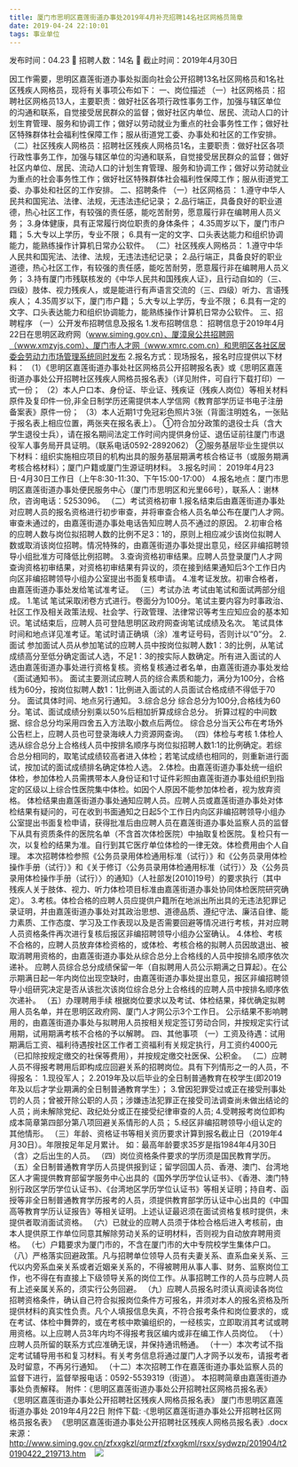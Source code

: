 ```yaml
---
title: 厦门市思明区嘉莲街道办事处2019年4月补充招聘14名社区网格员简章
date: 2019-04-24 22:10:01
tags: 事业单位
---
```

发布时间：04.23   🌟   招聘人数：14名   🌈   截止时间：2019年4月30日
<!-- more -->
因工作需要，思明区嘉莲街道办事处拟面向社会公开招聘13名社区网格员和1名社区残疾人网格员，现将有关事项公布如下：
一、岗位描述
（一）社区网格员：招聘社区网格员13人，主要职责：做好社区各项行政性事务工作，加强与辖区单位的沟通和联系，自觉接受居民群众的监督；做好社区内单位、居民、流动人口的计划生育管理、服务和协调工作；做好以劳动就业为重点的社会事务性工作；做好社区特殊群体社会福利性保障工作；服从街道党工委、办事处和社区的工作安排。
（二）社区残疾人网格员：招聘社区残疾人网格员1名，主要职责：做好社区各项行政性事务工作，加强与辖区单位的沟通和联系，自觉接受居民群众的监督；做好社区内单位、居民、流动人口的计划生育管理、服务和协调工作；做好以劳动就业为重点的社会事务性工作；做好社区特殊群体社会福利性保障工作；服从街道党工委、办事处和社区的工作安排。
二、招聘条件
（一）社区网格员：
1.遵守中华人民共和国宪法、法律、法规，无违法违纪记录；
2.品行端正，具备良好的职业道德，热心社区工作，有较强的责任感，能吃苦耐劳，愿意履行非在编聘用人员义务；
3.身体健康，具有正常履行岗位职责的身体条件；
4.35周岁以下，厦门市户籍；
5.大专以上学历，专业不限；
6.具有一定的文字、口头表达能力和组织协调能力，能熟练操作计算机日常办公软件。
（二）社区残疾人网格员：
1.遵守中华人民共和国宪法、法律、法规，无违法违纪记录；
2.品行端正，具备良好的职业道德，热心社区工作，有较强的责任感，能吃苦耐劳，愿意履行非在编聘用人员义务；
3.持有厦门市残联核发的《中华人民共和国残疾人证》，且行动自如的（三、四级）肢体、视力残疾人，或是能进行有声语言交流的（三、四级）听力、言语残疾人；
4.35周岁以下，厦门市户籍；
5.大专以上学历，专业不限；
6.具有一定的文字、口头表达能力和组织协调能力，能熟练操作计算机日常办公软件。
三、招聘程序
（一）公开发布招聘信息及报名
1.发布招聘信息：
招聘信息于2019年4月22日在思明区政府网（www.siming.gov.cn）、厦漳泉公共招聘网（www.xmzyjs.com）、厦门市人才网（www.xmrc.com.cn）和思明区各社区居委会劳动力市场管理系统同时发布
2.报名方式：现场报名，报名时应提供以下材料：
（1）《思明区嘉莲街道办事处社区网格员公开招聘报名表》或《思明区嘉莲街道办事处公开招聘社区残疾人网格员报名表》（详见附件，可自行下载打印）一式一份；
（2）本人户口本、身份证、毕业证、残疾证（残疾人岗位）等相关材料原件及复印件一份,非全日制学历还需提供本人学信网《教育部学历证书电子注册备案表》原件一份；
（3）本人近期1寸免冠彩色照片3张（背面注明姓名，一张贴于报名表上相应位置，两张夹在报名表上）。
①符合加分政策的退役士兵（含大学生退役士兵），请在报名期间法定工作时间内提供身份证、退伍证前往厦门市退役军人事务局开具证明。（联系电话0592-2892062）
②服务基层毕业生提供以下材料：组织实施相应项目的机构出具的服务基层期满考核合格证书（或服务期满考核合格材料）；厦门户籍或厦门生源证明材料。
3.报名时间：
2019年4月23日-4月30日工作日（上午8:30-11:30、下午15:00-17:00）
4.报名地点：厦门市思明区嘉莲街道办事处便民服务中心（厦门市思明区和光里66号），联系人：谢林欣，咨询电话：5253096。
（二）考试资格初审
1.报名结束后由嘉莲街道办事处对应聘人员的报名资格进行初步审查，并将审查合格人员名单公布在厦门人才网。审查未通过的，由嘉莲街道办事处电话告知应聘人员不通过的原因。
2.初审合格的应聘人数与岗位拟招聘人数的比例不足3：1的，原则上相应减少该岗位拟聘人数或取消该岗位招聘。情况特殊的，由嘉莲街道办事处提出意见，经区非编招聘领导小组批准方可降低比例招聘。
3.查询资格初审结果。应聘人员登录厦门人才网查询资格初审结果，对资格初审结果有异议的，须在接到结果通知后3个工作日内向区非编招聘领导小组办公室提出书面复核申请。
4.准考证发放。初审合格者，由嘉莲街道办事处发给笔试准考证。
（三）考试办法
考试由笔试和面试两部分组成。
1.笔试
笔试采取闭卷方式进行。卷面分为100分。笔试主要内容为时事政治、社区工作及相关政策法规、社会学、行政管理、法律常识等考生应知应会的基本知识。笔试结束后，应聘人员可登陆思明区政府网查询笔试成绩及名次。
笔试具体时间和地点详见准考证。笔试时请正确填（涂）准考证号码，否则计以“0”分。
2.面试
参加面试人员从参加笔试的应聘人员中按岗位拟聘人数1：3的比例，从笔试成绩高分至低分确定面试人选，不足1：3的按实际人数确定。所有进入面试的人选由嘉莲街道办事处进行资格复核。资格复核通过者名单，由嘉莲街道办事处发给《面试通知书》。
面试主要测试应聘人员的综合素质和能力，满分为100分，合格线为60分，按岗位拟聘人数1：1比例进入面试的人员面试合格成绩不得低于70分。
面试具体时间、地点另行通知。
3.综合总分
综合总分为100分,合格线为60分。笔试、面试成绩分别乘以50%后相加折算成综合总分。
折算过程的中间数据、综合总分均采用四舍五入方法取小数点后两位。
综合总分当天公布在考场外公告栏上，应聘人员也可登录海峡人力资源网查询。
（四）体检与考核
1.体检人选从综合总分上合格线人员中按排名顺序与岗位拟招聘人数1:1的比例确定。若综合总分相同的，取笔试成绩较高者进入体检；若笔试成绩也相同的，则重新进行面试，按加试的面试成绩排名确定体检人选。
2.体检。由嘉莲街道办事处统一组织体检，参加体检人员需携带本人身份证和1寸证件彩照由嘉莲街道办事处组织到指定的区级以上综合性医院集中体检。如因个人原因不能参加体检者，视为放弃资格。
体检结果由嘉莲街道办事处通知应聘人员。应聘人员或嘉莲街道办事处对体检结果有疑问的，可在收到书面通知之日起5个工作日内向区非编招聘领导小组办公室提出书面复检申请，获得批准后由应聘人员在嘉莲街道办事处监察人员的监督下从具有资质条件的医院名单（不含首次体检医院）中抽取复检医院。复检只有一次，以复检的结果为准。自行到其它医疗单位体检的一律无效。体检费用由个人自理。
本次招聘体检参照《公务员录用体检通用标准（试行）》和《公务员录用体检操作手册（试行）》和《关于修订〈公务员录用体检通用标准（试行）〉及〈公务员录用体检操作手册（试行）〉的通知》（人社部发[2010]19号）的要求执行（其中残疾人关于肢体、视力、听力体检项目标准由嘉莲街道办事处协同体检医院研究确定）。
3.考核。体检合格的应聘人员应提供户籍所在地派出所出具的无违法犯罪记录证明，并由嘉莲街道办事处对其政治思想、道德品质、遵纪守法、廉洁自律、能力素质、工作态度、学习及工作表现以及是否需要回避等情况进行考核，并对应聘人员资格条件再次进行复核后报区非编招聘领导小组办公室确认。
4.体检、考核不合格的，应聘人员放弃体检资格的，或体检、考核合格的拟聘人员因故退出、被取消聘用资格的，由嘉莲街道办事处从综合总分上合格线的人员中按排名顺序依次递补。
应聘人员综合总分成绩保留一年（自拟聘用人员公示期满之日算起）。在公示期满日起一年内岗位出现空缺时，由嘉莲街道办事处提出意见，报区非编招聘领导小组研究决定是否从该批次该岗位综合总分上合格线的应聘人员中按排名顺序依次递补。
（五）办理聘用手续
根据岗位要求以及考试、体检结果，择优确定拟聘用人员名单，并在思明区政府网、厦门人才网公示3个工作日。
公示结果不影响聘用的，由嘉莲街道办事处与拟聘用人员按相关规定签订劳动合同，并按规定实行试用期，试用期满考核不合格的予以解聘。
四、其他事项
（一）工资及待遇：试用期满后工资、福利待遇按社区工作者工资福利有关规定执行，月工资约4000元（已扣除按规定缴交的社保等费用），并按规定缴交社医保、公积金。
（二）应聘人员不得报考聘用后即构成应回避关系的招聘岗位。具有下列情形之一的人员，不得报名：
1.现役军人；
2.2019年及以后毕业的全日制普通教育在校学生(即2019年及以后才学业期满的全日制普通教育学生）；
3.曾因犯罪受过或正在接受刑事处罚的人员；曾被开除公职的人员；涉嫌违法犯罪正在接受司法调查尚未做出结论的人员；尚未解除党纪、政纪处分或正在接受纪律审查的人员;
4.受聘报考岗位即构成本简章第四部分第八项回避关系情形的人员；
5.经区非编招聘领导小组认定的其他情形。
（三）年龄、资格证书等相关资历要求计算到报名截止日（2019年4月30日）。年限按足年足月累计。
如：最高年龄要求35岁是指1984年4月30日（含）之后出生的人员。
（四）岗位资格条件要求的学历须是国民教育学历。
（五）全日制普通教育学历人员提供报到证；留学回国人员、香港、澳门、台湾地区人才需提供教育部留学服务中心出具的《国外学历学位认证书》、《香港、澳门特别行政区学历学位认证书》、《台湾地区学历学位认证书》等相关证明；持自考、函授等非全日制普通教育学历报考的人员，须提供教育部学历认证中心出具的《中国高等教育学历认证报告》等相关证明。上述认证最迟须在面试资格复核时提供，未提供者取消面试资格。
（六）已就业的应聘人员须于体检合格后进入考核前，由本人提供原工作单位同意其解除劳动关系的证明材料，否则视为自动放弃聘用资格。
（七）户籍要求为厦门市的，不含在厦门市的大中专院校学生集体户口。
（八）严格落实回避政策。凡与招聘单位领导人员有夫妻关系、直系血亲关系、三代以内旁系血亲关系或者近姻亲关系的，不得被聘用从事人事、财务、监察岗位工作，也不得在有直接上下级领导关系的岗位工作。从事招聘工作的人员与应聘人员有上述亲属关系的，须实行公务回避。
（九）应聘人员报名时须认真阅读各岗位招聘资格条件，确认自己符合拟报岗位条件方可报名，并须对本人的报名资格及所提供材料的真实性负责。凡个人填报信息失真，不符合报考条件和岗位要求的，或在考试、体检中舞弊的，或在考核中欺骗组织的，一经核实，立即取消其考试或聘用资格。以上应聘人员3年内均不得报考我区编内或非在编工作人员岗位。
（十）应聘人员所留的联系方式应准确无误，并保持通讯畅通。
（十一）本次考试不指定考试辅导用书和复习材料。有关考务信息将通过厦门人才网予以发布，请报考者及时留意，不再另行通知。
（十二）本次招聘工作在嘉莲街道办事处监察人员的监督下进行，监督举报电话：0592-5539319（街道）。
本招聘简章由嘉莲街道办事处负责解释。
附件：《思明区嘉莲街道办事处公开招聘社区网格员报名表》
《思明区嘉莲街道办事处公开招聘社区残疾人网格员报名表》
厦门市思明区嘉莲街道办事处
2019年4月22日
附件下载:
·《思明区嘉莲街道办事处公开招聘社区网格员报名表》 
《思明区嘉莲街道办事处公开招聘社区残疾人网格员报名表》.docx
来源：
http://www.siming.gov.cn/zfxxgkzl/qrmzf/zfxxgkml/rsxx/sydwzp/201904/t20190422_219713.htm
 
 ![](https://cdn.weiweiblog.cn/20181015134814.png)